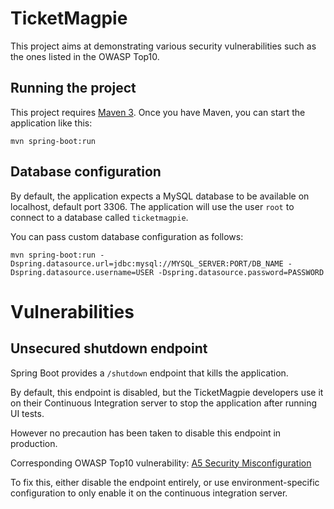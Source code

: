 TicketMagpie
============

This project aims at demonstrating various security vulnerabilities such as the ones listed in the OWASP Top10.


Running the project
---------------------------

This project requires [Maven 3](https://maven.apache.org/). Once you have Maven, you can start the application like this:


```
mvn spring-boot:run
```

Database configuration
---------------------------

By default, the application expects a MySQL database to be available on localhost, default port 3306.
The application will use the user `root` to connect to a database called `ticketmagpie`.

You can pass custom database configuration as follows:

```
mvn spring-boot:run -Dspring.datasource.url=jdbc:mysql://MYSQL_SERVER:PORT/DB_NAME -Dspring.datasource.username=USER -Dspring.datasource.password=PASSWORD
```

 
Vulnerabilities
===============


Unsecured shutdown endpoint
---------------------------

Spring Boot provides a `/shutdown` endpoint that kills the application.

By default, this endpoint is disabled, but the TicketMagpie developers use it on their Continuous Integration server to stop the application after running UI tests.

However no precaution has been taken to disable this endpoint in production.
 
Corresponding OWASP Top10 vulnerability: [A5 Security Misconfiguration](https://www.owasp.org/index.php/Top_10_2013-A5-Security_Misconfiguration)

To fix this, either disable the endpoint entirely, or use environment-specific configuration to only enable it on the continuous integration server.

